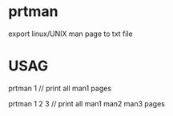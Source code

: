 prtman
======

export linux/UNIX man page to txt file


USAG
========

prtman 1    // print all man1 pages


prtman 1 2 3   // print all man1 man2 man3 pages
